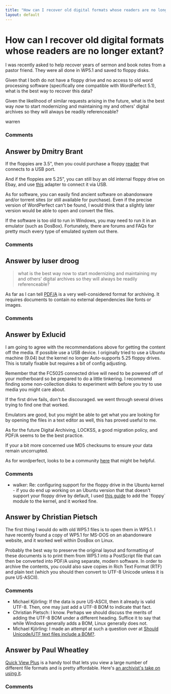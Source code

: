 ```yaml
---
title: "How can I recover old digital formats whose readers are no longer extant?"
layout: default
---
```

How can I recover old digital formats whose readers are no longer extant?
=====================
I was recently asked to help recover years of sermon and book notes from
a pastor friend. They were all done in WP5.1 and saved to floppy disks.

Given that I both do not have a floppy drive and no access to old word
processing software (specifically one compatible with WordPerfect 5.1),
what is the best way to recover this data?

Given the likelihood of similar requests arising in the future, what is
the best way *now* to start modernizing and maintaining my and others'
digital archives so they will always be readily referenceable?

warren

### Comments ###


Answer by Dmitry Brant
----------------
If the floppies are 3.5", then you could purchase a floppy
[reader](http://www.newegg.com/Product/Product.aspx?Item=N82E16821105004)
that connects to a USB port.

And if the floppies are 5.25", you can still buy an old internal floppy
drive on Ebay, and use [this](http://www.deviceside.com/fc5025.html)
adapter to connect it via USB.

As for software, you can easily find ancient software on abandonware
and/or torrent sites (or still available for purchase). Even if the
precise version of WordPerfect can't be found, I would think that a
slightly later version would be able to open and convert the files.

If the software is too old to run in Windows, you may need to run it in
an emulator (such as DosBox). Fortunately, there are forums and FAQs for
pretty much every type of emulated system out there.

### Comments ###

Answer by luser droog
----------------
> what is the best way now to start modernizing and maintaining my and
> others' digital archives so they will always be readily referenceable?

As far as I can tell [PDF/A](http://en.wikipedia.org/wiki/PDF/A) is a
very well-considered format for archiving. It requires documents to
contain no external dependencies like fonts or images.

### Comments ###

Answer by Exlucid
----------------
I am going to agree with the recommendations above for getting the
content off the media. If possible use a USB device. I originally tried
to use a Ubuntu machine (9.04) but the kernel no longer Auto-supports
5.25 floppy drives. This is totally fixable but requires a bit of config
adjusting.

Remember that the FC5025 connected drive will need to be powered off of
your motherboard so be prepared to do a little tinkering. I recommend
finding some non-collection disks to experiment with before you try to
use media you might care about.

If the first drive fails, don't be discouraged. we went through several
drives trying to find one that worked.

Emulators are good, but you might be able to get what you are looking
for by opening the files in a text editor as well, this has proved
useful to me.

As for the future Digital Archiving, LOCKSS, a good migration policy,
and PDF/A seems to be the best practice.

If your a bit more concerned use MD5 checksums to ensure your data
remain uncorrupted.

As for wordperfect, looks to be a community
[here](http://www.wpuniverse.com/) that might be helpful.

### Comments ###
* walker: Re: configuring support for the floppy drive in the Ubuntu kernel - if
you do end up working on an Ubuntu version that that doesn't support
your floppy drive by default, I used [this
guide](https://justanotherwebblog.wordpress.com/2009/03/01/howto-use-floppy-in-ubuntu-810/)
to add the \`floppy\` module to the kernel, and it worked fine.

Answer by Christian Pietsch
----------------
The first thing I would do with old WP5.1 files is to open them in
WP5.1. I have recently found a copy of WP5.1 for MS-DOS on an
abandonware website, and it worked well within DosBox on Linux.

Probably the best way to preserve the original layout and formatting of
these documents is to print them from WP5.1 into a PostScript file that
can then be converted into PDF/A using separate, modern software. In
order to archive the contents, you could also save copies in Rich Text
Format (RTF) and plain text (which you should then convert to UTF-8
Unicode unless it is pure US-ASCII).

### Comments ###
* Michael Kjörling: If the data is pure US-ASCII, then it already is valid UTF-8. Then, one
may just add a UTF-8 BOM to indicate that fact.
* Christian Pietsch: I know. Perhaps we should discuss the merits of adding the UTF-8 BOM
under a different heading. Suffice it to say that while Windows
generally adds a BOM, Linux generally does not.
* Michael Kjörling: I made an attempt at such a question over at [Should Unicode/UTF text
files include a
BOM?](http://digitalpreservation.stackexchange.com/q/52/97).

Answer by Paul Wheatley
----------------
[Quick View Plus](http://en.wikipedia.org/wiki/QuickView) is a handy
tool that lets you view a large number of different file formats and is
pretty affordable. Here's [an archivist's take on using
it](http://digital-archiving.blogspot.co.uk/2013/02/in-praise-of-quick-view-plus.html).

### Comments ###

